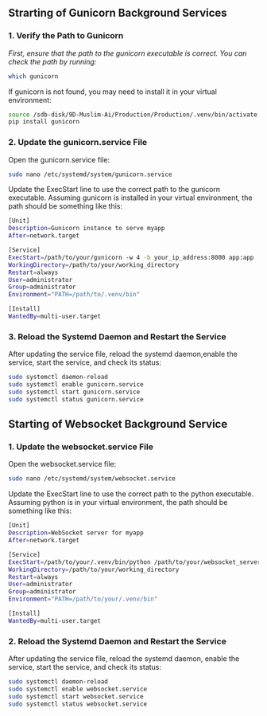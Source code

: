 ## Strarting of Gunicorn Background Services
### 1. Verify the Path to Gunicorn

*First, ensure that the path to the gunicorn executable is correct. You can check the path by running:*

```sh
which gunicorn
```
If gunicorn is not found, you may need to install it in your virtual environment:

```sh
source /sdb-disk/9D-Muslim-Ai/Production/Production/.venv/bin/activate
pip install gunicorn
```

### 2. Update the gunicorn.service File

Open the gunicorn.service file:

```sh
sudo nano /etc/systemd/system/gunicorn.service
```
Update the ExecStart line to use the correct path to the gunicorn executable. Assuming gunicorn is installed in your virtual environment, the path should be something like this:

```sh
[Unit]
Description=Gunicorn instance to serve myapp
After=network.target

[Service]
ExecStart=/path/to/your/gunicorn -w 4 -b your_ip_address:8000 app:app
WorkingDirectory=/path/to/your/working_directory
Restart=always
User=administrator
Group=administrator
Environment="PATH=/path/to/.venv/bin"

[Install]
WantedBy=multi-user.target
```

### 3. Reload the Systemd Daemon and Restart the Service

After updating the service file, reload the systemd daemon,enable the service, start the service, and check its status:

```sh
sudo systemctl daemon-reload
sudo systemctl enable gunicorn.service
sudo systemctl start gunicorn.service
sudo systemctl status gunicorn.service
```


## Starting of Websocket Background Service
### 1. Update the websocket.service File

Open the websocket.service file:

```sh
sudo nano /etc/systemd/system/websocket.service
```
Update the ExecStart line to use the correct path to the python executable. Assuming python is in your virtual environment, the path should be something like this:

```sh
[Unit]
Description=WebSocket server for myapp
After=network.target

[Service]
ExecStart=/path/to/your/.venv/bin/python /path/to/your/websocket_server.py
WorkingDirectory=/path/to/your/working_directory
Restart=always
User=administrator
Group=administrator
Environment="PATH=/path/to/your/.venv/bin"

[Install]
WantedBy=multi-user.target

```

### 2. Reload the Systemd Daemon and Restart the Service

After updating the service file, reload the systemd daemon, enable the service, start the service, and check its status:

```sh
sudo systemctl daemon-reload
sudo systemctl enable websocket.service
sudo systemctl start websocket.service
sudo systemctl status websocket.service
```
